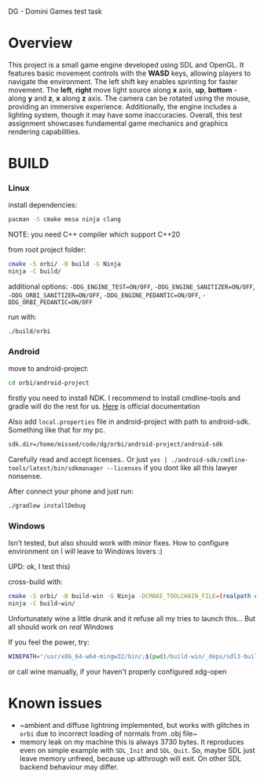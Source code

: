 DG - Domini Games test task


# Overview

This project is a small game engine developed using SDL and OpenGL.
It features basic movement controls with the **WASD** keys, allowing players to navigate the environment.
The left shift key enables sprinting for faster movement.
The **left**, **right** move light source along **x** axis, **up**, **bottom** - along **y** and **z**, **x** along **z** axis.
The camera can be rotated using the mouse, providing an immersive experience.
Additionally, the engine includes a lighting system, though it may have some inaccuracies.
Overall, this test assignment showcases fundamental game mechanics and graphics rendering capabilities.

# BUILD


### Linux

install dependencies:
```sh
pacman -S cmake mesa ninja clang
```
NOTE: you need C++ compiler which support C++20

from root project folder:
```sh
cmake -S orbi/ -B build -G Ninja
ninja -C build/
```

additional options: `-DDG_ENGINE_TEST=ON/OFF`,  `-DDG_ENGINE_SANITIZER=ON/OFF`, `-DDG_ORBI_SANITIZER=ON/OFF`, `-DDG_ENGINE_PEDANTIC=ON/OFF`, `-DDG_ORBI_PEDANTIC=ON/OFF`

run with:
```sh
./build/orbi
```


### Android

move to android-project:
```sh
cd orbi/android-project
```

firstly you need to install NDK.
I recommend to install cmdline-tools and gradle will do the rest for us.
[Here](https://developer.android.com/tools/sdkmanager) is official documentation

Also add `local.properties` file in android-project with path to android-sdk.
Something like that for my pc.
```sh
sdk.dir=/home/missed/code/dg/orbi/android-project/android-sdk
````

Carefully read and accept licenses..
Or just `yes | ./android-sdk/cmdline-tools/latest/bin/sdkmanager --licenses` if you dont like all this lawyer nonsense.

After connect your phone and just run:
```sh
./gradlew installDebug
```


### Windows

Isn't tested, but also should work with minor fixes.
How to configure environment on I will leave to Windows lovers :)

UPD: ok, I test this)

cross-build with:
```sh
cmake -S orbi/ -B build-win -G Ninja -DCMAKE_TOOLCHAIN_FILE=(realpath cmake/cmake-toolchain-mingw64-x86_64.cmake) -DDG_ENGINE_SANITIZER=OFF -DDG_ORBI_SANITIZER=OFF
ninja -C build-win/
```

Unfortunately wine a little drunk and it refuse all my tries to launch this...
But all should work on *real* Windows

If you feel the power, try:
```sh
WINEPATH="/usr/x86_64-w64-mingw32/bin/;$(pwd)/build-win/_deps/sdl3-build/;$(pwd)/build-win/engine" ./build-win/orbi.exe
```
or call wine manually, if your haven't properly configured xdg-open


# Known issues

- ~ambient and diffuse lightning implemented, but works with glitches
  in `orbi` due to incorrect loading of normals from .obj file~
- memory leak
  on my machine this is always 3730 bytes. It reproduces even on simple example with `SDL_Init` and `SDL_Quit`.
  So, maybe SDL just leave memory unfreed, because up althrough will exit.
  On other SDL backend behaviour may differ.

